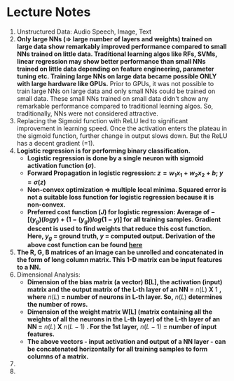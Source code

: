 # Lecture Notes
1. Unstructured Data: Audio Speech, Image, Text
2. **Only large NNs (=> large number of layers and weights) trained on large data show remarkably improved performance compared to small NNs trained on little data. Traditional learning algos like RFs, SVMs, linear regression may show better performance than small NNs trained on little data depending on feature engineering, parameter tuning etc. Training large NNs on large data became possible ONLY with large hardware like GPUs.** Prior to GPUs, it was not possible to train large NNs on large data and only small NNs could be trained on small data. These small NNs trained on small data didn't show any remarkable performance compared to traditional learning algos. So, traditionally, NNs were not considered attractive.
3.  Replacing the Sigmoid function with ReLU led to significant improvement in learning speed. Once the activation enters the plateau in the sigmoid function, further change in output slows down. But the ReLU has a decent gradient (=1).
4.  **Logistic regression is for performing binary classification.** 
    - **Logistic regression is done by a single neuron with sigmoid activation function ($\sigma$).**
    - **Forward Propagation in logistic regression: $z=w_1x_1+w_2x_2+b$; $y=\sigma(z)$**
    - **Non-convex optimization => multiple local minima. Squared error is not a suitable loss function for logistic regression because it is non-convex.**
    - **Preferred cost function ($J$) for logistic regression: Average of $-[(y_g)(log y)+(1-(y_g))log(1-y)]$ for all training samples. Gradient descent is used to find weights that reduce this cost function.  Here, $y_g$ = ground truth, $y$ = computed output. Derivation of the above cost function can be found [here](https://www.youtube.com/watch?v=k_S5fnKjO-4&list=PLkDaE6sCZn6Ec-XTbcX1uRg2_u4xOEky0&index=24&ab_channel=DeepLearningAI)**
6.  **The R, G, B matrices of an image can be unrolled and concatenated in the form of long column matrix. This 1-D matrix can be input features to a NN.**
7.  Dimensional Analysis:
      - **Dimension of the bias matrix (a vector) B[L], the activation (input) matrix and the output matrix of the L-th layer of an NN =** $n(L)$ **X** $1$ **, where** $n(L)$ **= number of neurons in L-th layer. So,** $n(L)$ **determines the number of rows.**
      - **Dimension of the weight matrix W[L] (matrix containing all the weights of all the neurons in the L-th layer) of the L-th layer of an NN =** $n(L)$ **X** $n(L-1)$ **. For the 1st layer,** $n(L-1)$ **= number of input features.**
      - **The above vectors - input activation and output of a NN layer - can be concatenated horizontally for all training samples to form columns of a matrix.**
8. 
9. 
